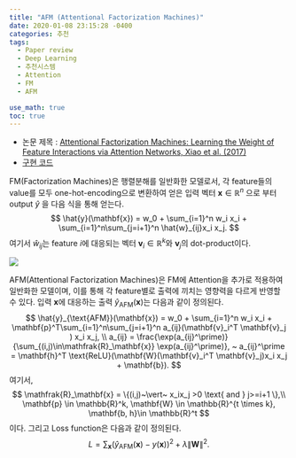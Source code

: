 ```yaml
---
title: "AFM (Attentional Factorization Machines)"
date: 2020-01-08 23:15:28 -0400
categories: 추천
tags:
  - Paper review
  - Deep Learning
  - 추천시스템
  - Attention
  - FM
  - AFM

use_math: true
toc: true
---
```


  * 논문 제목 : [Attentional Factorization Machines: Learning the Weight of Feature Interactions via Attention Networks,  Xiao et al. (2017)](https://www.comp.nus.edu.sg/~xiangnan/papers/ijcai17-afm.pdf) 
  * [구현 코드](https://github.com/hexiangnan/attentional_factorization_machine)
  

  FM(Factorization Machines)은 행렬분해를 일반화한 모델로서, 각 feature들의 value를 모두 one-hot-encoding으로 변환하여 얻은 입력 벡터 $\mathbf{x} \in \mathbb{R}^n$ 으로 부터 output $\hat{y}$ 을 다음 식을 통해 얻는다.
  $$
  \hat{y}(\mathbf{x}) = w_0 + \sum_{i=1}^n w_i x_i + \sum_{i=1}^n\sum_{j=i+1}^n \hat{w}_{ij}x_i x_j.
  $$ 여기서 $\hat{w}_{ij}$는 feature $i$에 대응되는 벡터 $\mathbf{v}_i \in \mathbb{R}^k$와 $\mathbf{v}_j$의 dot-product이다.


<img src='https://dos-tacos.github.io/images/syleeie/2019-07-08/fm2.PNG'>

  AFM(Attentional Factorization Machines)은 FM에 Attention을 추가로 적용하여 일반화한 모델이며, 이를 통해 각 feature별로 출력에 끼치는 영향력을 다르게 반영할 수 있다. 입력 $\mathbf{x}$에 대응하는 출력 $\hat{y}_{\text{AFM}}(\mathbf{x})$는 다음과 같이 정의된다.
  $$
  \hat{y}_{\text{AFM}}(\mathbf{x}) = w_0 + \sum_{i=1}^n w_i x_i + \mathbf{p}^T\sum_{i=1}^n\sum_{j=i+1}^n a_{ij}(\mathbf{v}_i^T \mathbf{v}_j ) x_i x_j, \\
  a_{ij} = \frac{\exp(a_{ij}^\prime)}{\sum_{(i,j)\in\mathfrak{R}_\mathbf{x}} \exp(a_{ij}^\prime)}, ~ a_{ij}^\prime = \mathbf{h}^T \text{ReLU}(\mathbf{W}(\mathbf{v}_i^T \mathbf{v}_j)x_i x_j + \mathbf{b}).
  $$  여기서, 
  $$
  \mathfrak{R}_\mathbf{x} = \{(i,j)~\vert~ x_ix_j >0 \text{ and } j>=i+1 \},\\
  \mathbf{p} \in \mathbb{R}^k, \mathbf{W} \in \mathbb{R}^{t \times k}, \mathbf{b, h}\in \mathbb{R}^t 
  $$ 이다. 그리고 Loss function은 다음과 같이 정의된다.
  $$
  L = \sum_\mathbf{x} (\hat{y}_{\text{AFM}}(\mathbf{x}) - y(\mathbf{x}))^2 + \lambda \|\mathbf{W}\|^2.
  $$
